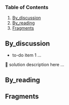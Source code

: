 ### Table of Contents

1. [By_discussion](#discuss)
2. [By_reading](#reading)
3. [Fragments](#fragments)

## By_discussion <a name="discuss"></a>

* to-do item 1 ...

:pencil: solution description here ...

## By_reading <a name="reading"></a>



## Fragments <a name="fragments"></a>


